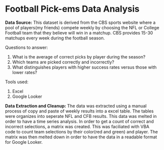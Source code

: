 # Football Pick-ems Data Analysis

**Data Source:**
This dataset is derived from the CBS sports website where a pool of players(my friends) compete weekly by choosing the NFL or College Football team that they believe will win in a matchup. CBS provides 15-30 matchups every week during the football season. 

Questions to answer:
1. What is the average of correct picks by player during the season?
2. Which teams are picked correctly and incorrectly?
3. What distinguishes players with higher success rates versus those with lower rates?

Tools used:
1. Excel
2. Google Looker

**Data Extraction and Cleanup:**
The data was extracted using a manual process of copy and paste of weekly results into a excel table. The tables were organizes into seperate NFL and CFB results. This data was melted in order to have a time series analysis. In order to get a count of correct and incorrect selections, a matrix was created. This was faciliated with VBA code to count team selections by their color(red and green) and player. The matrix was then melted down in order to have the data in a readable format for Google Looker. 

